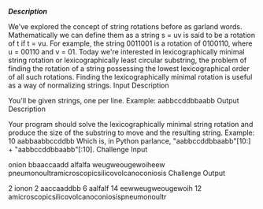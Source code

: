 ***Description***

We've explored the concept of string rotations before as garland words. Mathematically we can define them as a string s = uv is said to be a rotation of t if t = vu. For example, the string 0011001 is a rotation of 0100110, where u = 00110 and v = 01.
Today we're interested in lexicographically minimal string rotation or lexicographically least circular substring, the problem of finding the rotation of a string possessing the lowest lexicographical order of all such rotations. Finding the lexicographically minimal rotation is useful as a way of normalizing strings.
Input Description

You'll be given strings, one per line. Example:
aabbccddbbaabb
Output Description

Your program should solve the lexicographically minimal string rotation and produce the size of the substring to move and the resulting string. Example:
10 aabbaabbccddbb
Which is, in Python parlance, "aabbccddbbaabb"[10:] + "aabbccddbbaabb"[:10].
Challenge Input

onion
bbaaccaadd
alfalfa
weugweougewoiheew
pneumonoultramicroscopicsilicovolcanoconiosis
Challenge Output

2 ionon
2 aaccaaddbb
6 aalfalf
14 eewweugweougewoih
12 amicroscopicsilicovolcanoconiosispneumonoultr
